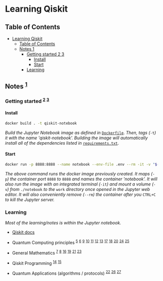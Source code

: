 # Learning Qiskit

## Table of Contents

- [Learning Qiskit](#learning-qiskit)
  - [Table of Contents](#table-of-contents)
  - [Notes 1](#notes-1)
    - [Getting started 2 3](#getting-started-2-3)
      - [Install](#install)
      - [Start](#start)
    - [Learning](#learning)

## Notes <sup>[1]</sup>

### Getting started <sup>[2]</sup> <sup>[3]</sup>

#### Install

```bash
docker build . -t qiskit-notebook
```

*Build the Jupyter Notebook image as defined in* [`Dockerfile`](./Dockerfile). *Then, tags (*`-t`*) it with the name 'qiskit-notebook'. Building the image will automatically install all of the dependencies listed in* [`requirements.txt`](./requirements.txt).

#### Start

```bash
docker run -p 8888:8888 --name notebook --env-file .env --rm -it -v "$(pwd)/notebook:/home/jovyan/work" qiskit-notebook
```

*The above command runs the docker image previously created. It maps (*`-p`*) the container port* `8888` *to* `8888` *and names the container 'notebook'. It will also run the image with an integrated terminal (*`-it`*) and mount a volume (*`-v`*) from* `./notebook` *to the* `work` *directory once opened in the Jupyter web editor. It will also conveniently remove (*`--rm`*) the container after you* `CTRL+C` *to kill the Jupyter server.*

### Learning

*Most of the learning/notes is within the Jupyter notebook.*

- [Qiskit docs][4]

- Quantum Computing principles <sup>[5]</sup> <sup>[6]</sup> <sup>[9]</sup> <sup>[10]</sup> <sup>[11]</sup> <sup>[12]</sup> <sup>[13]</sup> <sup>[17]</sup> <sup>[18]</sup> <sup>[20]</sup> <sup>[24]</sup> <sup>[25]</sup>

- General Mathematics <sup>[7]</sup> <sup>[8]</sup> <sup>[16]</sup> <sup>[19]</sup> <sup>[21]</sup> <sup>[23]</sup>

- Qiskit Programming <sup>[14]</sup> <sup>[15]</sup>

- Quantum Applications (algorithms / protocols) <sup>[22]</sup> <sup>[26]</sup> <sup>[27]</sup>

<!-- References -->

[1]: <https://qiskit.org/textbook> "Qiskit Textbook"

[2]: <https://developers.refinitiv.com/en/article-catalog/article/how-to-set-up-and-run-data-science-development-environment-with-> "How to set up and run Python Data Science Development Environment with Jupyter on Docker"

[3]: <https://docs.docker.com/engine/reference> "Docker Docs"

[4]: <https://qiskit.org/documentation/> "Qiskit docs"

[5]: <https://en.wikipedia.org/wiki/Qubit> "Understanding qubits"

[6]: <https://en.wikipedia.org/wiki/Born_rule> "The Born rule"

[7]: <https://en.wikipedia.org/wiki/Pauli_matrices> "Pauli matrices"

[8]: <https://math.mit.edu/~gs/linearalgebra/linearalgebra5_6-1.pdf> "Eigenvalues and eigenvectors"

[9]: <https://raw.githubusercontent.com/qiskit-community/qiskit-textbook/main/content/ch-states/supplements/single-gates-cheatsheet.pdf> "Single-Qubit Quantum Gate Cheet-sheet"

[10]: <https://www.quantum-inspire.com/kbase/hadamard/> "Hadamard Gate"

[11]: <https://quantum-computing.ibm.com/composer/docs/iqx/guide/introducing-qubit-phase> "Quantum Phase"

[12]: <https://physics.stackexchange.com/questions/261664/how-to-measure-relative-phases-of-quantum-states> "Relative Phase"

[13]: <https://ocw.tudelft.nl/course-lectures/3-2-2-phase-kickback/> "Phase kickback"

[14]: <https://qiskit.org/documentation/stubs/qiskit.circuit.QuantumCircuit.draw.html?highlight=draw#qiskit.circuit.QuantumCircuit.draw> "QuantumCircuit.draw"

[15]: <https://bibis.ir/science-books/programming/2022/Qiskit%20Pocket%20Guide%20Fourth%20Early%20Release%20by%20James%20Weaver_bibis.ir.pdf> "Qiskit Pocket Guide"

[16]: <https://en.wikipedia.org/wiki/Euler%27s_formula> "Euler's formula"

[17]: <https://en.wikipedia.org/wiki/Quantum_logic_gate#Parallel_gates> "Understanding Parallel gates"

[18]: <https://en.wikipedia.org/wiki/List_of_quantum_logic_gates> "List of quantum gates"

[19]: <https://en.wikipedia.org/wiki/Matrix_exponential#Computing_the_matrix_exponential> "Matrix exponentiation"

[20]: <https://www.quantum-inspire.com/kbase/rotation-operators> "Rotation operators"

[21]: <https://en.wikipedia.org/wiki/Injective_function> "Injective functions"

[22]: <https://en.wikipedia.org/wiki/Deutsch%E2%80%93Jozsa_algorithm> "The Deutsch-Jozsa algorithm"

[23]: <https://en.wikipedia.org/wiki/Bra%E2%80%93ket_notation> "Dirac Notation"

[24]: <https://en.wikipedia.org/wiki/Hadamard_transform> "Hadamard transform"

[25]: <http://einsteinrelativelyeasy.com/index.php/quantum-mechanics/154-hadamard-gate-on-multiple-qubits?tmpl=component&print=1> "Parrallel hadamard transform"

[26]: <http://einsteinrelativelyeasy.com/index.php/quantum-mechanics/168-the-deutsch-jozsa-algorithm?tmpl=component&print=1> "The Deutsch-Jozsa algorithm"

[27]: <https://en.wikipedia.org/wiki/Bernstein%E2%80%93Vazirani_algorithm> "The Bernstein-Vazirani algorithm"
